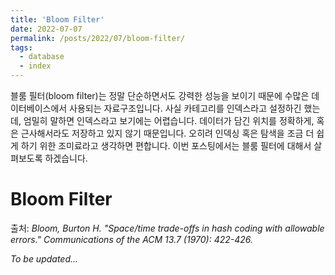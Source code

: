 ```yaml
---
title: 'Bloom Filter'
date: 2022-07-07
permalink: /posts/2022/07/bloom-filter/
tags:
  - database
  - index
---
```


블룸 필터(bloom filter)는 정말 단순하면서도 강력한 성능을 보이기 때문에 수많은 데이터베이스에서 사용되는 자료구조입니다. 
사실 카테고리를 인덱스라고 설정하긴 했는데, 엄밀히 말하면 인덱스라고 보기에는 어렵습니다. 
데이터가 담긴 위치를 정확하게, 혹은 근사해서라도 저장하고 있지 않기 때문입니다. 
오히려 인덱싱 혹은 탐색을 조금 더 쉽게 하기 위한 조미료라고 생각하면 편합니다. 
이번 포스팅에서는 블룸 필터에 대해서 살펴보도록 하겠습니다. 

# Bloom Filter

출처: *Bloom, Burton H. "Space/time trade-offs in hash coding with allowable errors." Communications of the ACM 13.7 (1970): 422-426.*


*To be updated...*